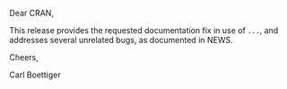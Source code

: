 Dear CRAN,

This release provides the requested documentation fix in use of `...`, and addresses several 
unrelated bugs, as documented in NEWS.

Cheers,

Carl Boettiger
